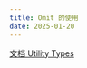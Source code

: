 ```yaml
---
title: Omit 的使用
date: 2025-01-20
---
```

[文档 Utility Types](
https://www.typescriptlang.org/docs/handbook/utility-types.html)